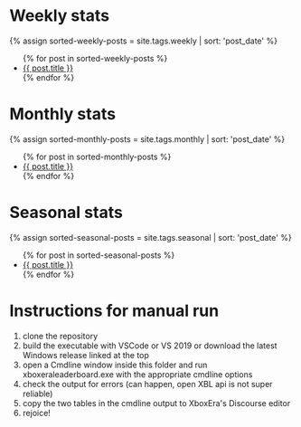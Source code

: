# Weekly stats

{% assign sorted-weekly-posts = site.tags.weekly | sort: 'post_date' %}

<ul>
  {% for post in sorted-weekly-posts %}
      <li>
        <a href="{{ post.url | relative_url }}">{{ post.title }}</a>
      </li>
  {% endfor %}
</ul>

# Monthly stats

{% assign sorted-monthly-posts = site.tags.monthly | sort: 'post_date' %}

<ul>
  {% for post in sorted-monthly-posts %}
      <li>
        <a href="{{ post.url | relative_url }}">{{ post.title }}</a>
      </li>
  {% endfor %}
</ul>

# Seasonal stats

{% assign sorted-seasonal-posts = site.tags.seasonal | sort: 'post_date' %}

<ul>
  {% for post in sorted-seasonal-posts %}
      <li>
        <a href="{{ post.url | relative_url }}">{{ post.title }}</a>
      </li>
  {% endfor %}
</ul>


# Instructions for manual run

1. clone the repository
2. build the executable with VSCode or VS 2019 or download the latest Windows release linked at the top
3. open a Cmdline window inside this folder and run xboxeraleaderboard.exe with the appropriate cmdline options
4. check the output for errors (can happen, open XBL api is not super reliable)
5. copy the two tables in the cmdline output to XboxEra's Discourse editor
6. rejoice!
